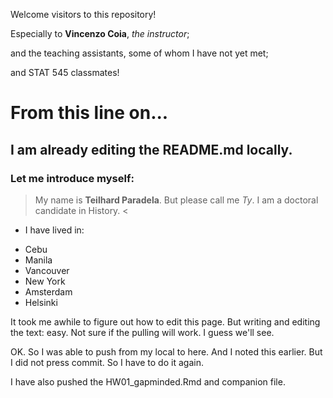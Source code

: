 Welcome visitors to this repository!

Especially to **Vincenzo Coia**, 
*the instructor*;

and the teaching assistants, 
some of whom I have not yet met;

and STAT 545 classmates!

# From this line on...

## I am already editing the README.md locally.

### Let me introduce myself:

> My name is **Teilhard Paradela**.
But please call me *Ty*.
I am a doctoral candidate in History. <

* I have lived in:
+ Cebu
+ Manila
+ Vancouver
+ New York
+ Amsterdam
+ Helsinki

It took me awhile to figure out how to edit this page. But writing and editing the text: easy. 
Not sure if the pulling will work. I guess we'll see.

OK. So I was able to push from my local to here. And I noted this earlier. But I did not press commit. So I have to do it again.

I have also pushed the HW01_gapminded.Rmd and companion file.
